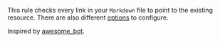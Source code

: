 This rule checks every link in your `Markdown` file to point to the existing resource. There are also different [options](#using-different-options) to configure.

Inspired by [awesome_bot](https://github.com/dkhamsing/awesome_bot).